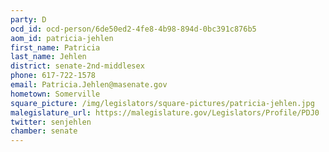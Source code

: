 ```yaml
---
party: D
ocd_id: ocd-person/6de50ed2-4fe8-4b98-894d-0bc391c876b5
aom_id: patricia-jehlen
first_name: Patricia
last_name: Jehlen
district: senate-2nd-middlesex
phone: 617-722-1578
email: Patricia.Jehlen@masenate.gov
hometown: Somerville
square_picture: /img/legislators/square-pictures/patricia-jehlen.jpg
malegislature_url: https://malegislature.gov/Legislators/Profile/PDJ0
twitter: senjehlen
chamber: senate
---
```


